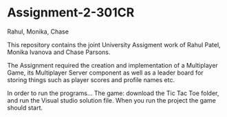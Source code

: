 # Assignment-2-301CR
Rahul, Monika, Chase

This repository contains the joint University Assigment work of Rahul Patel, Monika Ivanova and Chase Parsons.

The Assignment required the creation and implementation of a Multiplayer Game, its Multiplayer Server component 
as well as a leader board for storing things such as player scores and profile names etc.

In order to run the programs...
The game: download the Tic Tac Toe folder, and run the Visual studio solution file. When you run the project the game should start.
